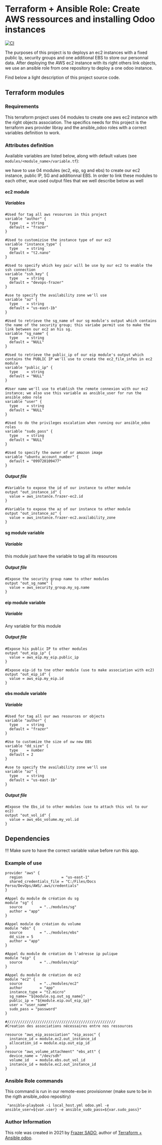 # Terraform + Ansible Role: Create AWS ressources and installing Odoo instances

[![CI](icones/odoo_icon-100.png)](https://github.com/sadofrazer/ansible_odoo/tree/aws_terraform)

The purposes of this project is to deploys an ec2 instances with a fixed public Ip, security groups and one additional EBS to store our personnal data. After deploying the AWS ec2 instance with its right others link objects, we use an ansible role from one repository to deploy a one odoo instance.

Find below a light description of this project source code.

## Terraform modules

### Requirements

This terraform project uses 04 modules to create one aws ec2 instance with the right objects association. The specifics needs for this project is the terraform aws provider libray and the ansible_odoo roles with a correct variables definition to work.

### Attributes definition

Available variables are listed below, along with default values (see `modules/<module_name>/variable.tf`):

we have to use 04 modules (ec2, eip, sg and ebs) to create our ec2 instance, public IP, SG and additionnal EBS. In order to link these modules to each other, wue used output files that we well describe below as well

#### ec2 module 

##### Variables

    #Used for tag all aws resources in this project
    variable "author" {
      type    = string
      default = "frazer"
    }

    #Used to customizise the instance type of our ec2
    variable "instance_type" {
      type    = string
      default = "t2.nano"
    }

    #Used to specify which key pair will be use by our ec2 to enable the ssh connection
    variable "ssh_key" {
      type    = string
      default = "devops-frazer"
    }

    #use to specify the availability zone we'll use
    variable "az" {
      type    = string
      default = "us-east-1b"
    }

    #Used to retrieve the sg_name of our sg module's output which contains the name of the security group; this variabe permit use to make the link between our ec2 an his sg.  
    variable "sg_name" {
      type    = string
      default = "NULL"
    }

    #Used to retrieve the public_ip of our eip module's output which contains the PUBLIC IP we'll use to create the ec2_file_infos in ec2 module
    variable "public_ip" {
      type    = string
      default = "NULL"
    }

    #User name we'll use to etablish the remote connexion with our ec2 instance; we also use this variable as ansible_user for run the ansible_odoo role
    variable "user" {
      type    = string
      default = "NULL"
    }

    #Used to do the privileges escalation when running our ansible_odoo roles
    variable "sudo_pass" {
      type    = string
      default = "NULL"
    }

    #Used to specify the owner of or amazon image 
    variable "ubuntu_account_number" {
      default = "099720109477"
    }
   
##### Output file
  
    #Variable to expose the id of our instance to other module
    output "out_instance_id" {
      value = aws_instance.frazer-ec2.id
    }

    #Variable to expose the az of our instance to other module
    output "out_instance_az" {
      value = aws_instance.frazer-ec2.availability_zone
    }


#### sg module variable

##### Variable

this module just have the <author> variable to tag all its resources

##### Output file

    #Expose the security group name to other modules
    output "out_sg_name" {
      value = aws_security_group.my_sg.name
    }

#### eip module variable

##### Variable

Any variable for this module

##### Output file
  
    #Expose his public IP to other modules
    output "out_eip_ip" {
      value = aws_eip.my_eip.public_ip
    }

    #Expose eip-id to tne other module (use to make association with ec2)
    output "out_eip_id" {
      value = aws_eip.my_eip.id
    }

#### ebs module variable

##### Variable

    #Used for tag all our aws resources or objects
    variable "author" {
      type    = string
      default = "frazer"
    }

    #Use to customize the size of ow new EBS
    variable "dd_size" {
      type    = number
      default = 2
    }

    #use to specify the availability zone we'll use
    variable "az" {
      type    = string
      default = "us-east-1b"
    } 

##### Output file

    #Expose the Ebs_id to other modules (use to attach this vol to our ec2)
    output "out_vol_id" {
      value = aws_ebs_volume.my_vol.id
    }

## Dependencies

!!! Make sure to have the correct variable value before run this app.

### Example of use
  
    provider "aws" {
      region                  = "us-east-1"
      shared_credentials_file = "C:/Files/Docs Perso/DevOps/AWS/.aws/credentials"
    }

    #Appel du module de création du sg
    module "sg" {
      source        = "../modules/sg"
      author = "app"
    }

    #Appel module de création du volume
    module "ebs" {
      source        = "../modules/ebs"
      dd_size = 5
      author = "app"
    }

    #Appel du module de création de l'adresse ip pulique
    module "eip" {
      source        = "../modules/eip"
    }
    
    #Appel du module de création de ec2
    module "ec2" {
      source        = "../modules/ec2"
      author        = "app"
      instance_type = "t2.micro"
      sg_name= "${module.sg.out_sg_name}"
      public_ip = "${module.eip.out_eip_ip}"
      user = "user_name"
      sudo_pass = "password"
    }
    
    #//////////////////////////////////////////////////
    #Creation des associations nécessaires entre nos ressources

    resource "aws_eip_association" "eip_assoc" {
      instance_id = module.ec2.out_instance_id
      allocation_id = module.eip.out_eip_id
    }
    resource "aws_volume_attachment" "ebs_att" {
      device_name = "/dev/sdh"
      volume_id   = module.ebs.out_vol_id
      instance_id = module.ec2.out_instance_id
    }
 
### Ansible Role commands 
This command is run in our remote-exec provisionner (make sure to be in the rigth ansible_odoo repositiry)

     "ansible-playbook -i local_host.yml odoo.yml -e ansible_user=${var.user} -e ansible_sudo_pass=${var.sudo_pass}"


### Author Information

This role was created in 2021 by [Frazer SADO](https://github.com/sadofrazer/), author of [Terraform + Ansible odoo](https://github.com/sadofrazer/ansible_odoo/tree/aws_terraform).
